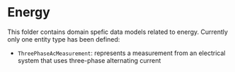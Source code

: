 # Energy

This folder contains domain spefic data models related to energy. Currently only
one entity type has been defined:

-   `ThreePhaseAcMeasurement`: represents a measurement from an electrical
    system that uses three-phase alternating current
